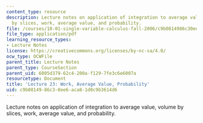 ```yaml
---
content_type: resource
description: Lecture notes on application of integration to average value, volume
  by slices, work, average value, and probability.
file: /courses/18-01-single-variable-calculus-fall-2006/c9b0814986c30ee6aca81d0c9b3614d6_lec23.pdf
file_type: application/pdf
learning_resource_types:
- Lecture Notes
license: https://creativecommons.org/licenses/by-nc-sa/4.0/
ocw_type: OCWFile
parent_title: Lecture Notes
parent_type: CourseSection
parent_uid: 6005d379-62c4-200a-f129-7fe3c6e6007a
resourcetype: Document
title: 'Lecture 23: Work, Average Value, Probability'
uid: c9b08149-86c3-0ee6-aca8-1d0c9b3614d6
---
```

Lecture notes on application of integration to average value, volume by slices, work, average value, and probability.